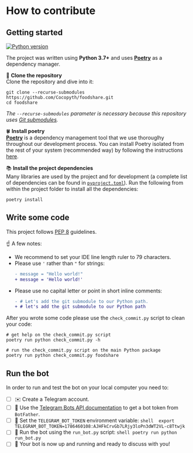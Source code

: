 # How to contribute
## Getting started
[![Python version](https://img.shields.io/badge/python-3.7%2B-blue)](https://www.python.org/downloads/release/python-370/)

The project was written using **Python 3.7+** and uses [**Poetry**](https://python-poetry.org/) as a dependency manager.

:open_file_folder: **Clone the repository**  
Clone the repository and dive into it:
```shell
git clone --recurse-submodules https://github.com/Cocopyth/foodshare.git
cd foodshare
```
*The `--recurse-submodules` parameter is necessary because this repository uses [Git submodules](https://git-scm.com/book/en/v2/Git-Tools-Submodules).*

:four_leaf_clover: **Install poetry**  
[**Poetry**](https://python-poetry.org/) is a dependency management tool that we use thorouglhy throughout our development process. You can install Poetry isolated from the rest of your system (recommended way) by following the instructions [here](https://python-poetry.org/docs/#installation).

:books: **Install the project dependencies**  
Many libraries are used by the project and for development (a complete list of dependencies can be found in [`pyproject.toml`](pyproject.toml)). Run the following from within the project folder to install all the dependencies:
```shell
poetry install
```

## Write some code
This project follows [PEP 8](https://www.python.org/dev/peps/pep-0008/) guidelines.

:point_up: A few notes:
- We recommend to set your IDE line length ruler to 79 characters.
- Please use `'` rather than `"` for strings:
  ```diff
  - message = "Hello world!"
  + message = 'Hello world!'
  ```
- Please use no capital letter or point in short inline comments:
  ```diff
  - # Let's add the git submodule to our Python path.
  + # let's add the git submodule to our Python path
  ```

After you wrote some code please use the `check_commit.py` script to clean your code:
```shell
# get help on the check_commit.py script
poetry run python check_commit.py -h

# run the check_commit.py script on the main Python package
poetry run python check_commit.py foodshare
```

## Run the bot
In order to run and test the bot on your local computer you need to:
- [ ] :envelope: Create a Telegram account.
- [ ] :robot: Use the [Telegram Bots API documentation](https://core.telegram.org) to get a bot token from `BotFather`.
- [ ] :wrench: Set the `TELEGRAM_BOT_TOKEN` environment variable:
      ```shell 
      export TELEGRAM_BOT_TOKEN=1786460108:AJHFkCrvGb7LRjy3loPn3dWT2VL-c8Ttwjk
      ```
- [ ] :rocket: Run the bot using the `run_bot.py` script:
      ```shell
      poetry run python run_bot.py
      ```
- [ ] :tada: Your bot is now up and running and ready to discuss with you!
